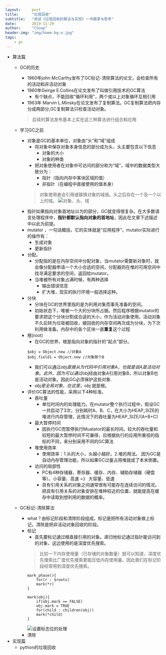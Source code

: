 ```yaml
---
layout:     post
title:      "垃圾回收"
subtitle:   "阅读《垃圾回收的算法与实现》一书摘录与思考"
date:       2019-11-29
author:     "CSoap"
header-img: "img/home-bg-o.jpg"
tags:
    - gc
---
```

- 算法篇
    - GC的历史
        - 1960年john McCarthy发布了GC标记-清除算法的论文，会检查所有的活动和非活动对象
        - 1960年Geirge E.Collins在论文发布了叫做引用技术的GC算法
            - 有个缺点，不能回收“循环利用”，两个或以上对象循环互相引用
        - 1963年 Marvin L.Minsky在论文发布了复制算法。GC复制算法把内存分成两部分,GC复制算法只检查活动对象。
        > 后续的算法发布基本上实在这三种算法进行组合和应用
    - 学习GC之前
        - 对象是GC的基本单位，对象由“头”和“域”组成
            - 将对象中保存对象本身信息的部分成为头，头主要包含以下信息
                - 对象的大小
                - 对象的种类
            - 把对象使用者在对象中可访问的部分称为“域”，域中的数据类型大致分为：
                - 指针（指向内存中某块区域的值）
                - 非指针（在编程中直接使用的值本身）
            > 对象使用者会引用或替换对象的域值。头之后存在一个及一个以上的域。
![对象、头、域](http://csoap.github.io/img/in-post/post-js-version/gc_1.png "对象、头、域")
        - 指针如果指向对象首地址以为的部分，GC就变得很复杂。在大多数语言处理程序中，**指针都默认指向对象的首地址**，因此在文章下述描述中以此为前提。
        - mutator ，一句话概括，它的实体就是“应用程序”，mutator实际进行的操作有：
            - 生成对象
            - 更新指针
        - 分配。
            - 分配指的是在内存空间中分配对象，当mutator需要新对象时，就会像分配器申请一个大小合适的空间，分配器则在堆的可用空间中找寻满足要求的空间，返回给mutator。
            - 当堆被所有对象占满时候，有两种选择
                - 输出错误信息
                - 扩大堆，现实的执行环境一般选择这种。
        - 分块
            - 分块在GC的世界里指的是为利用对象而事先准备的空间。
            - 初始状态下，堆被一个大的分块所占据。然后程序根据mutator的要求把这个分块分割成合适的大小，作为活动对象使用。活动对象不久后转为垃圾被回收，被回收的内存空间再次成为分块，为下次利用做准备。内存中的各个区块一直**重复**这个过程
        - 根(root)
            - 在GC的世界，根是指向对象的指针的“起点”部分。
             ```
             $obj = Object.new //对象A
             $obj.field1 = Object.new //对象那个B
             ```
             - 我们可以通过$obj直接从为代码中引用对象A，也就是说A是活动对象。此外，因为可以通过$obj经由对象A引用对象B，所以对象B也是活动对象。因此GC必须保护这些对象.
             - $obj是全局对象，在这里，$obj 就是根。
        - 评价GC算法的性能，采用以下4种标准。
            - 吞吐量
                - 单位时间内的处理能力。在mutator整个执行过程中，假设GC一共启动了3次，分别耗时A、B、C，在大小为HEAP_SIZE的堆进行内存管理，此情况下的吞吐量为HEAP_SIZE/(A+B+C)
            - 最大暂停时间
                - 因执行GC而暂停执行Muatator的最长时间。较大的吞吐量和较短的最大暂停时间不可兼得，应根据执行的应用所重视的指标的不同，来分别采用不同的GC算法
            - 堆使用效率
                - 使用效率：1.头的大小，头越小越好。2.堆的用法。 因为GC是自动内存管理功能，所以如果GC过量占用堆就成了本末倒置。
            - 访问的局部性
                - PC有4种存储器，寄存器、缓存、内存、辅助存储器（硬盘等）。小容量、高速 =》 大容量、低速
                - 具有引用关系的对象之间通常很有可能存在连续访问的情况。把具有引用关系的对象安排在堆种较近的位置，就能提高在缓存中读取到想利用的数据的概率。

    - GC标记-清除算法
        - what？由标记阶段和清除阶段组成。标记是把所有活动对象做上标记，清除是把非活动对象回收的阶段。
        - 标记
            - 首先要标记通过根直接引用的对象。递归地标记通过指针能访问到的对象，这边使用的是深度优先搜索。
            > 比较一下内存使用量（已存储的对象数量）就可以知道，深度优先搜索比广度优先搜索更能压低内存使用量。因此我们在标记阶段经常用到深度优先搜索。
            ```
            mark_phase(){
                for(r : $roots)
                mark(*r)
            }

            mark(obj){
                if(obj.mark == FALSE)
                obj.mark = TRUE
                for(child : children(obj))
                mark(*child)
            }
            ```
            ![设置标志位的处理](http://csoap.github.io/img/in-post/post-js-version/gc_2.png "设置标志位的处理")
        - 清除
- 实现篇
    - python的垃圾回收

